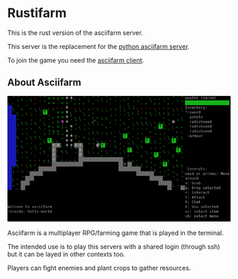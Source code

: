 # Rustifarm
This is the rust version of the asciifarm server.

This server is the replacement for the [python asciifarm server](https://github.com/jmdejong/asciifarm).

To join the game you need the [asciifarm client](https://github.com/jmdejong/asciifarm-client).

## About Asciifarm

![asciifarm screenshot](img/Screenshot_2020-04-12_11-31-20.png)

Asciifarm is a multiplayer RPG/farming game that is played in the terminal.

The intended use is to play this servers with a shared login (through ssh) but it can be layed in other contexts too.

Players can fight enemies and plant crops to gather resources.
